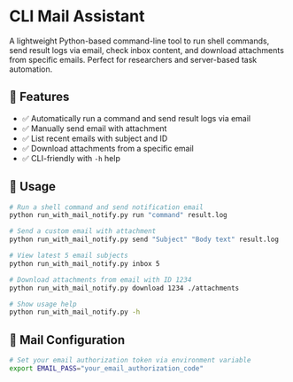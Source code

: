 # CLI Mail Assistant

A lightweight Python-based command-line tool to run shell commands, send result logs via email, check inbox content, and download attachments from specific emails. Perfect for researchers and server-based task automation.

## 📌 Features

- ✅ Automatically run a command and send result logs via email
- ✅ Manually send email with attachment
- ✅ List recent emails with subject and ID
- ✅ Download attachments from a specific email
- ✅ CLI-friendly with `-h` help

## 🔧 Usage

```bash
# Run a shell command and send notification email
python run_with_mail_notify.py run "command" result.log

# Send a custom email with attachment
python run_with_mail_notify.py send "Subject" "Body text" result.log

# View latest 5 email subjects
python run_with_mail_notify.py inbox 5

# Download attachments from email with ID 1234
python run_with_mail_notify.py download 1234 ./attachments

# Show usage help
python run_with_mail_notify.py -h
```

## 🔐 Mail Configuration

```bash
# Set your email authorization token via environment variable
export EMAIL_PASS="your_email_authorization_code"
```
